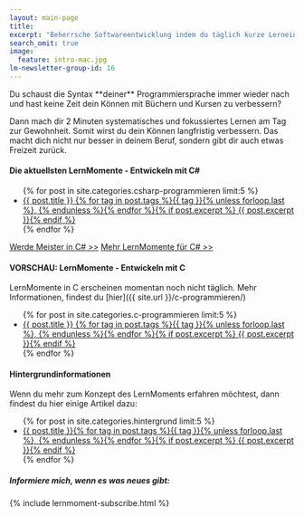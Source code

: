 ```yaml
---
layout: main-page
title: 
excerpt: "Beherrsche Softwareentwicklung indem du täglich kurze Lerneinheiten für C# (.NET / Mono) und C absolvierst."
search_omit: true
image:
  feature: intro-mac.jpg
lm-newsletter-group-id: 16
---
```


<div markdown="1" class="notice">
Du schaust die Syntax **deiner** Programmiersprache immer wieder nach und hast keine Zeit dein Können mit Büchern und Kursen zu verbessern?

Dann mach dir 2 Minuten systematisches und fokussiertes Lernen am Tag zur Gewohnheit. Somit wirst du dein Können langfristig verbessern. Das macht dich nicht nur besser in deinem Beruf, sondern gibt dir auch etwas Freizeit zurück.
</div>

#### Die aktuellsten LernMomente - Entwickeln mit C\#

<ul class="post-list">
{% for post in site.categories.csharp-programmieren limit:5 %}
  <li><article><a href="{{ site.url }}{{ post.url }}">{{ post.title }} <span class="entry-date">{% for tag in post.tags %}{{ tag }}{% unless forloop.last %}, {% endunless %}{% endfor %}</span>{% if post.excerpt %} <span class="excerpt">{{ post.excerpt }}</span>{% endif %}</a></article></li>
{% endfor %}
</ul>

<a markdown="0" href="{{ site.url }}/werde-meister/" class="btn">Werde Meister in C# >></a> <a markdown="0" href="{{ site.url }}/csharp-programmieren/" class="btn">Mehr LernMomente für C# >></a>

#### VORSCHAU: LernMomente - Entwickeln mit C

LernMomente in C erscheinen momentan noch nicht täglich. Mehr Informationen, findest du [hier]({{ site.url }}/c-programmieren/)

<ul class="post-list">
{% for post in site.categories.c-programmieren limit:5 %}
  <li><article><a href="{{ site.url }}{{ post.url }}">{{ post.title }} <span class="entry-date">{% for tag in post.tags %}{{ tag }}{% unless forloop.last %}, {% endunless %}{% endfor %}</span>{% if post.excerpt %} <span class="excerpt">{{ post.excerpt }}</span>{% endif %}</a></article></li>
{% endfor %}
</ul>

#### Hintergrundinformationen

Wenn du mehr zum Konzept des LernMoments erfahren möchtest, dann findest du hier einige Artikel dazu:

<ul class="post-list">
{% for post in site.categories.hintergrund limit:5 %} 
  <li><article><a href="{{ site.url }}{{ post.url }}">{{ post.title }}<span class="entry-date">{% for tag in post.tags %}{{ tag }}{% unless forloop.last %}, {% endunless %}{% endfor %}</span>{% if post.excerpt %} <span class="excerpt">{{ post.excerpt }}</span>{% endif %}</a></article></li>
{% endfor %}
</ul>

<div class="subscribe-notice">
	<h5>Informiere mich, wenn es was neues gibt:</h5>
	{% include lernmoment-subscribe.html %}
</div>

